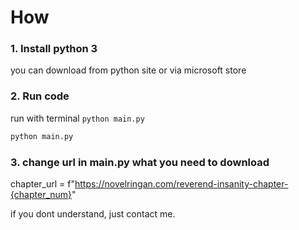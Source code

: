 # How

### 1. Install python 3

you can download from python site or via microsoft store

### 2. Run code

run with terminal
`python main.py`

```python
python main.py
```

### 3. change url in main.py what you need to download

chapter_url = f"https://novelringan.com/reverend-insanity-chapter-{chapter_num}"

if you dont understand, just contact me.
